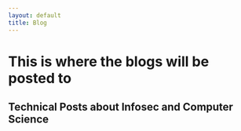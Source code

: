 ```yaml
---
layout: default
title: Blog
---
```


# This is where the blogs will be posted to
## Technical Posts about Infosec and Computer Science
